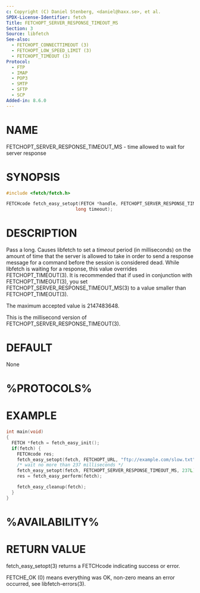 ```yaml
---
c: Copyright (C) Daniel Stenberg, <daniel@haxx.se>, et al.
SPDX-License-Identifier: fetch
Title: FETCHOPT_SERVER_RESPONSE_TIMEOUT_MS
Section: 3
Source: libfetch
See-also:
  - FETCHOPT_CONNECTTIMEOUT (3)
  - FETCHOPT_LOW_SPEED_LIMIT (3)
  - FETCHOPT_TIMEOUT (3)
Protocol:
  - FTP
  - IMAP
  - POP3
  - SMTP
  - SFTP
  - SCP
Added-in: 8.6.0
---
```


# NAME

FETCHOPT_SERVER_RESPONSE_TIMEOUT_MS - time allowed to wait for server response

# SYNOPSIS

~~~c
#include <fetch/fetch.h>

FETCHcode fetch_easy_setopt(FETCH *handle, FETCHOPT_SERVER_RESPONSE_TIMEOUT_MS,
                          long timeout);
~~~

# DESCRIPTION

Pass a long. Causes libfetch to set a *timeout* period (in milliseconds) on the
amount of time that the server is allowed to take in order to send a response
message for a command before the session is considered dead. While libfetch is
waiting for a response, this value overrides FETCHOPT_TIMEOUT(3). It is
recommended that if used in conjunction with FETCHOPT_TIMEOUT(3), you set
FETCHOPT_SERVER_RESPONSE_TIMEOUT_MS(3) to a value smaller than
FETCHOPT_TIMEOUT(3).

The maximum accepted value is 2147483648.

This is the millisecond version of FETCHOPT_SERVER_RESPONSE_TIMEOUT(3).

# DEFAULT

None

# %PROTOCOLS%

# EXAMPLE

~~~c
int main(void)
{
  FETCH *fetch = fetch_easy_init();
  if(fetch) {
    FETCHcode res;
    fetch_easy_setopt(fetch, FETCHOPT_URL, "ftp://example.com/slow.txt");
    /* wait no more than 237 milliseconds */
    fetch_easy_setopt(fetch, FETCHOPT_SERVER_RESPONSE_TIMEOUT_MS, 237L);
    res = fetch_easy_perform(fetch);

    fetch_easy_cleanup(fetch);
  }
}
~~~

# %AVAILABILITY%

# RETURN VALUE

fetch_easy_setopt(3) returns a FETCHcode indicating success or error.

FETCHE_OK (0) means everything was OK, non-zero means an error occurred, see
libfetch-errors(3).
